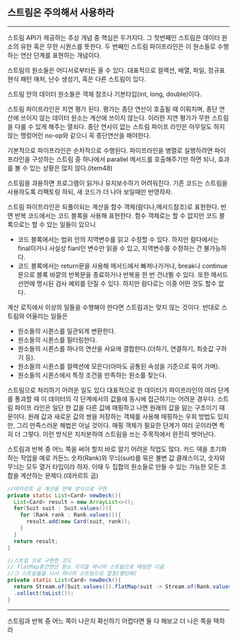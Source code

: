 ## 스트림은 주의해서 사용하라

---

스트림 API가 제공하는 추상 개념 중 핵심은 두가지다. 그 첫번째인 스트림은 데이터 원소의 유한 혹은 무한 시퀀스를 뜻한다. 두 번째인 스트림 파이프라인은 이 원소들로 수행하는 연산 단계를 표현하는 개념이다.

스트림의 원소들은 어디서로부터든 올 수 있다. 대표적으로 컬렉션, 배열, 파일, 정규표현식 패턴 매처, 난수 생성기, 혹은 다른 스트림이 있다.

스트림 안의 데이터 원소들은 객체 참조나 기본타입(int, long, double)이다.

스트림 파이프라인은 지연 평가 된다. 평가는 종단 연산이 호출될 때 이뤄지며, 종단 연산에 쓰이지 않는 데이터 원소는 계산에 쓰이지 않는다. 이러한 지연 평가가 무한 스트림을 다룰 수 있게 해주는 열쇠다. 종단 연사이 없는 스트림 파이프 라인은 아무일도 하지 않는 명렁어인 no-op와 같으니 꼭 종단연산을 해야한다.

기본적으로 파이프라인은 순차적으로 수행된다. 파이프라인을 병렬로 실행하려면 파이프라인을 구성하는 스트림 중 하나에서 parallel 메서드를 호출해주기만 하면 되나, 효과를 볼 수 있는 상황은 많지 않다.(item48)

스트림을 과용하면 프로그램이 읽거나 유지보수하기 어려워진다. 기존 코드는 스트림을 사용하도록 리팩토링 하되, 새 코드가 더 나아 보일때만 반영하자.

스트림 파이프라인은 되풀이되는 계산을 함수 객체(람다나,메서드참조)로 표현한다. 반면 반복 코드에서는 코드 블록을 사용해 표현한다. 함수 객체로는 할 수 없지만 코드 블록으로는 할 수 있는 일들이 있으니

-   코드 블록에서는 범위 안의 지역변수를 읽고 수정할 수 있다. 하지만 람다에서는 final이거나 사실상 fianl인 변수만 읽을 수 있고, 지역변수를 수정하는 건 불가능하다.
-   코드 블록에서는 return문을 사용해 메서드에서 빠져나가거나, break나 continue문으로 블록 바깥의 반복문을 종료하거나 반복을 한 번 건너뛸 수 있다. 또한 메서드 선언에 명시된 검사 예외를 던질 수 있다. 하지만 람다로는 이중 어떤 것도 할수 없다.

계산 로직에서 이상의 일들을 수행해야 한다면 스트림과는 맞지 않는 것이다.
반대로 스트림와 어울리는 일들은

-   원소들의 시퀸스를 일관되게 변환한다.
-   원소들의 시퀸스를 필터링한다.
-   원소들의 시퀸스를 하나의 연산을 사요애 결합한다.(더하기, 연결하기, 최솟값 구하기 등).
-   원소들의 시퀸스를 컬렉션에 모은다(아마도 공통된 속성을 기준으로 묶어 가며).
-   원소들의 시퀸스에서 특정 조건을 만족하는 원소를 찾는다.

스트림으로 처리하기 어려운 일도 있다 대표적으로 한 데이터가 파이프라인의 여러 단계를 통과할 때 이 데이터의 각 단계에서의 값들에 동시에 접근하기는 어려운 경우다. 스트림 파이프 라인은 일단 한 값을 다른 값에 매핑하고 나면 원래의 값을 잃는 구조이기 때문이다. 원래 값과 새로운 값의 쌍을 저장하는 객체를 사용해 매핑하는 우회 방법도 있지만, 그리 만족스러운 해법은 아닐 것이다. 매핑 객체가 필요한 단계가 여러 곳이라면 특히 더 그렇다. 이런 방식은 지저분하여 스트림을 쓰는 주목적에서 완전히 벗어난다.

스트림과 반복 중 어느 쪽을 써야 할지 바로 알기 어려운 작업도 많다. 카드 덱을 초기화 하는 작업을 예로 카든느 숫자(Rank)와 무늬(suit)를 묶은 불변 값 클래스이고, 숫자와 무늬는 모두 열거 타입이라 하자. 이때 두 집합의 원소들로 만들 수 있는 가능한 모든 조합을 계산하는 문제다.(데카르트 곱)

```java
//데카르트 곱 계산을 반복 방식으로 구현
private static List<Card> newDeck(){
  List<Card> result = new ArrayList<>();
  for(Suit suit : Suit.values()){
    for (Rank rank : Rank.values()){
      result.add(new Card(suit, rank));
    }
  }
  return result;
}
```

```java
//스트림 으로 구현한 코드
// flatMap중간연산 원소 각각을 하나의 스트림으로 매핑한 다음
//그 스트림들을 다시 하나의 스트림으로 합침(평탄화)
private static List<Card> newDeck(){
  return Stream.of(Suit.values()).flatMap(suit -> Stream.of(Rank.values()).map(rank -> new Card(suit, rank)))
  .collect(toList());
}

```

---

스트림과 반복 중 어느 쪽이 나은지 확신하기 어렵다면 둘 다 해보고 더 나은 쪽을 택하라
